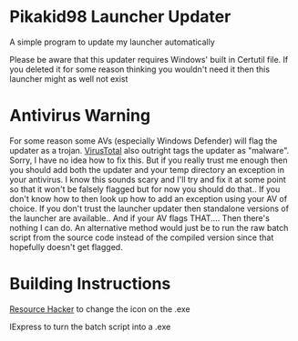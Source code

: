 # Pikakid98 Launcher Updater
A simple program to update my launcher automatically

Please be aware that this updater requires Windows' built in Certutil file. If you deleted it for some reason thinking you wouldn't need it then this launcher might as well not exist

<h1>Antivirus Warning</h1>
  
For some reason some AVs (especially Windows Defender) will flag the updater as a trojan. [VirusTotal](https://www.virustotal.com/gui/file/3e7f39ff007ae703cde111f372b12012ac8f5e9f202a8f58e999037ba93b58b1) also outright tags the updater as "malware". Sorry, I have no idea how to fix this. But if you really trust me enough then you should add both the updater and your temp directory an exception in your antivirus. I know this sounds scary and I'll try and fix it at some point so that it won't be falsely flagged but for now you should do that.. If you don't know how to then look up how to add an exception using your AV of choice. If you don't trust the launcher updater then standalone versions of the launcher are available.. And if your AV flags THAT.... Then there's nothing I can do. An alternative method would just be to run the raw batch script from the source code instead of the compiled version since that hopefully doesn't get flagged.

<h1>Building Instructions</h1>

[Resource Hacker](http://angusj.com/resourcehacker/)
to change the icon on the .exe

IExpress to turn the batch script into a .exe
